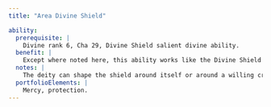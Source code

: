 ```yaml
---
title: "Area Divine Shield"

ability:
  prerequisite: |
    Divine rank 6, Cha 29, Divine Shield salient divine ability.
  benefit: |
    Except where noted here, this ability works like the Divine Shield ability. The deity produces a transparent barrier whose area is up to one 10-foot square per rank, or a sphere or hemisphere with a radius of up to 1 foot per rank. The barrier can be placed anywhere within the deity's line of sight. The deity can place the barrier so that it is mobile with respect to some unattended object or willing creature. The barrier can be adjusted to ignore certain types of damage, just as a divine shield can. If the deity makes the shield mobile with respect to a willing creature, the deity also can make the barrier one-way with respect to the creature and its allies, allowing them to attack through the shield and still use its protection.
  notes: |
    The deity can shape the shield around itself or around a willing creature so that it is skintight, which prevents the subject from being touched.
  portfolioElements: |
    Mercy, protection.
---
```

